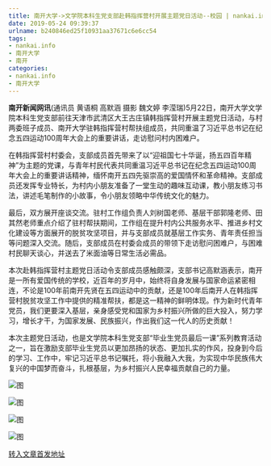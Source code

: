 ```yaml
---
title: 南开大学->文学院本科生党支部赴韩指挥营村开展主题党日活动--校园 | nankai.info
date: 2019-05-24 09:39:37
urlname: b240846ed25f10931aa37671c6e6cc54
tags: 
- nankai.info
- 南开大学
- 南开
categories:
- nankai.info
- 南开大学
---
```



**南开新闻网讯**(通讯员 黄语桐 高默涵 摄影 魏文婷 李滢瑞)5月22日，南开大学文学院本科生党支部前往天津市武清区大王古庄镇韩指挥营村开展主题党日活动，与村两委班子成员、南开大学驻韩指挥营村帮扶组成员，共同重温了习近平总书记在纪念五四运动100周年大会上的重要讲话，走访慰问村内困难户。

在韩指挥营村村委会，支部成员首先带来了以“迎祖国七十华诞，扬五四百年精神”为主题的党课，与青年村民代表共同重温习近平总书记在纪念五四运动100周年大会上的重要讲话精神，缅怀南开五四先驱崇高的爱国情怀和革命精神。支部成员还发挥专业特长，为村内小朋友准备了一堂生动的趣味互动课，教小朋友练习书法，讲述毛笔制作的小故事，令小朋友领略中华传统文化的魅力。

最后，双方展开座谈交流。驻村工作组负责人刘树国老师、基层干部郭隆老师、田其然老师重点介绍了驻村帮扶期间，工作组在提升村内公共服务水平、推进乡村文化建设等方面展开的脱贫攻坚项目，并与支部成员就基层工作实务、青年责任担当等问题深入交流。随后，支部成员在村委会成员的带领下走访慰问困难户，与困难村民聊天谈心，并送去了米面油等日常生活必需品。

本次赴韩指挥营村主题党日活动令支部成员感触颇深，支部书记高默涵表示，南开是一所有爱国传统的学校，近百年的岁月中，始终将自身发展与国家命运紧密相连，不论是100年前南开先贤在五四运动中的贡献，还是100年后南开人在韩指挥营村脱贫攻坚工作中提供的精准帮扶，都是这一精神的鲜明体现。作为新时代青年党员，我们更要深入基层，亲身感受党和国家为乡村振兴所做的巨大投入，努力学习，增长才干，为国家发展、民族振兴，作出我们这一代人的历史贡献！

本次主题党日活动，也是文学院本科生党支部“毕业生党员最后一课”系列教育活动之一，旨在激励支部毕业生党员以更加昂扬的状态、更加扎实的作风，投身到今后的学习、工作中，牢记习近平总书记嘱托，将小我融入大我，为实现中华民族伟大复兴的中国梦而奋斗，扎根基层，为乡村振兴人民幸福贡献自己的力量。



![图](http://news.nankai.edu.cn/pic/0/00/35/61/356187_881447.jpg)

![图](http://news.nankai.edu.cn/pic/0/00/35/61/356185_796256.jpg)

![图](http://news.nankai.edu.cn/pic/0/00/35/61/356186_078835.jpg)

![图](http://news.nankai.edu.cn/pic/0/00/35/61/356184_939274.jpg)

[转入文章首发地址](http://news.nankai.edu.cn/qqxy/system/2019/05/24/000453160.shtml)